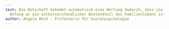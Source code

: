 ```yaml
---
text: Die Botschaft bekommt automatisch eine Wertung dadurch, dass sie nicht von
  Anfang an ein selbstverständlicher Bestandteil des Familienlebens ist.
author: Angela Moré - Professorin für Sozialpsychologie
---
```

